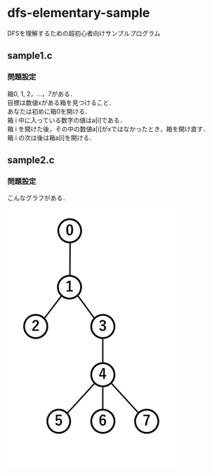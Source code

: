 # dfs-elementary-sample
DFSを理解するための超初心者向けサンプルプログラム

## sample1.c
### 問題設定
箱0, 1, 2，…，7がある． <br>
目標は数値xがある箱を見つけること． <br>
あなたは初めに箱0を開ける． <br>
箱 i 中に入っている数字の値はa[i]である． <br>
箱 i を開けた後，その中の数値a[i]がxではなかったとき，箱を開け直す． <br>
箱 i の次は後は箱a[i]を開ける． <br>

## sample2.c
### 問題設定
こんなグラフがある． <br>
![](sample2_graph.png)